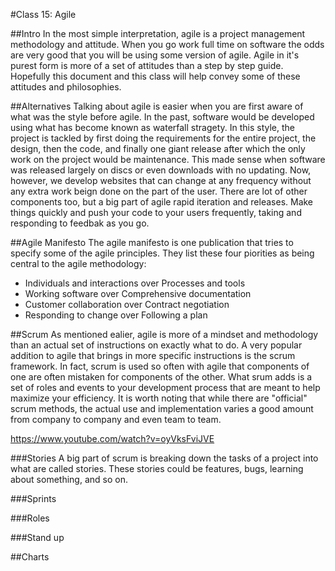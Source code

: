 #Class 15: Agile

##Intro
In the most simple interpretation, agile is a project management methodology and attitude. 
When you go work full time on software the odds are very good that you will be using some version of agile. 
Agile in it's purest form is more of a set of attitudes than a step by step guide. 
Hopefully this document and this class will help convey some of these attitudes and philosophies. 

##Alternatives
Talking about agile is easier when you are first aware of what was the style before agile. 
In the past, software would be developed using what has become known as waterfall stragety. In this style, the project is tackled by first doing the requirements for the entire project, the design, then the code, and finally one giant release after which the only work on the project would be maintenance. This made sense when software was released largely on discs or even downloads with no updating. Now, however, we develop websites that can change at any frequency without any extra work beign done on the part of the user. There are lot of other components too, but a big part of agile rapid iteration and releases. Make things quickly and push your code to your users frequently, taking and responding to feedbak as you go. 

##Agile Manifesto
The agile manifesto is one publication that tries to specify some of the agile principles. 
They list these four piorities as being central to the agile methodology: 

- Individuals and interactions over Processes and tools
- Working software over Comprehensive documentation
- Customer collaboration over Contract negotiation
- Responding to change over Following a plan

##Scrum
As mentioned ealier, agile is more of a mindset and methodology than an actual set of instructions on exactly what to do. A very popular addition to agile that brings in more specific instructions is the scrum framework. In fact, scrum is used so often with agile that components of one are often mistaken for components of the other. What srum adds is a set of roles and events to your development process that are meant to help maximize your efficiency. It is worth noting that while there are "official" scrum methods, the actual use and implementation varies a good amount from company to company and even team to team. 

https://www.youtube.com/watch?v=oyVksFviJVE

###Stories
A big part of scrum is breaking down the tasks of a project into what are called stories. 
These stories could be features, bugs, learning about something, and so on. 

###Sprints

###Roles

###Stand up

##Charts